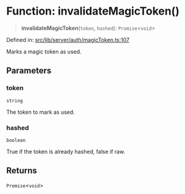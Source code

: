 # Function: invalidateMagicToken()

> **invalidateMagicToken**(`token`, `hashed`): `Promise`\<`void`\>

Defined in: [src/lib/server/auth/magicToken.ts:107](https://github.com/andrewski04/SvelteKit-Template/blob/9ffac812183d006906d6dfaaa45d8940033328db/src/lib/server/auth/magicToken.ts#L107)

Marks a magic token as used.

## Parameters

### token

`string`

The token to mark as used.

### hashed

`boolean`

True if the token is already hashed, false if raw.

## Returns

`Promise`\<`void`\>
